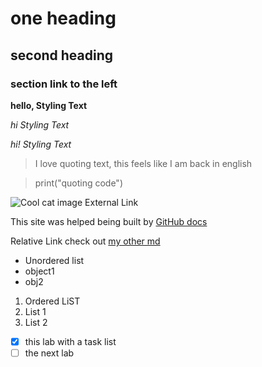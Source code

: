 # one heading
## second heading
### section link to the left

**hello, Styling Text**

*hi Styling Text*

_hi! Styling Text_

>I love quoting text, this feels like I am back in english

>print("quoting code")


![Cool cat image](https://t4.ftcdn.net/jpg/00/97/58/97/360_F_97589769_t45CqXyzjz0KXwoBZT9PRaWGHRk5hQqQ.jpg)
External Link


This site was helped being built by [GitHub docs](https://github.com/jtung0705/CSE110/edit/main/index.md)

Relative Link
check out [my other md](README.md)

- Unordered list
- object1
- obj2

1. Ordered LiST
2. List 1
3. List 2

- [x] this lab with a task list
- [ ] the next lab
